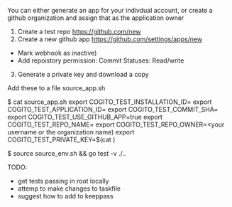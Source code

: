 You can either generate an app for your indivdual account, or create a github organization and assign that as the application owner

1. Create a test repo
https://github.com/new
2. Create a new github app
https://github.com/settings/apps/new
* Mark webhook as inactive)
* Add repoistory permission: Commit Statuses: Read/write
3. Generate a private key and download a copy

Add these to a file source_app.sh

$ cat source_app.sh
export COGITO_TEST_INSTALLATION_ID=<installation id>
export COGITO_TEST_APPLICATION_ID=<application id>
export COGITO_TEST_COMMIT_SHA=<amy commit sha on the test repo>
export COGITO_TEST_USE_GITHUB_APP=true
export COGITO_TEST_REPO_NAME=<repo name>
export COGITO_TEST_REPO_OWNER=<your username or the organization name)
export COGITO_TEST_PRIVATE_KEY=$(cat <private key path>)

$ source source_env.sh  && go test -v ./..

TODO:
* get tests passing in root locally
* attemp to make changes to taskfile
* suggest how to add to keeppass
